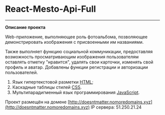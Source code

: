 # React-Mesto-Api-Full
---

**Описание проекта**

Web-приложение, выполняющее роль фотоальбома, позволяющее демонстрировать изображения с присвоенными им названиями.

Также выполняет функцию социальной коммуникации, предоставляя возможность просматривающим изображения пользователям оставлять отметку "нравится", удалять свои карточки, изменять свой профиль и аватар. Добавлены функции регистрации и авторизации пользователей.

 1. Язык гипертекстовой разметки [HTML](https://ru.wikipedia.org/wiki/HTML);
 2. Каскадные таблицы стилей [CSS](https://ru.wikipedia.org/wiki/CSS).
 3. Мультипарадигменный язык программирования [JavaScript](https://ru.wikipedia.org/wiki/JavaScript).

Проект размещён на домене [http://doesntmatter.nomoredomains.xyz](http://doesntmatter.nomoredomains.xyz)
IP сервера: 51.250.21.24